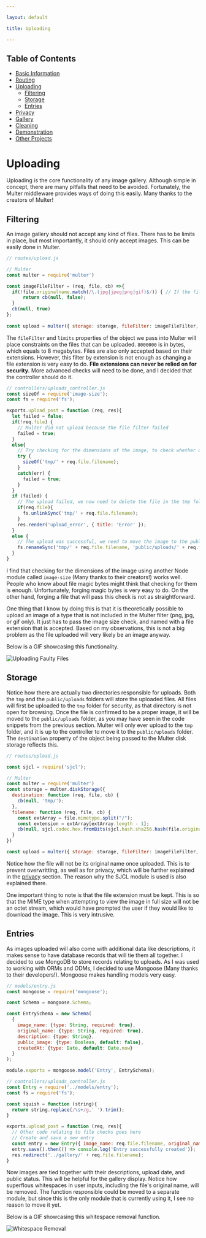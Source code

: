 ```yaml
---

layout: default

title: Uploading

---
```


## Table of Contents
- [Basic Information](./)
- [Routing](./routing)
- [Uploading](./uploading)
  - [Filtering](./uploading#filtering)
  - [Storage](./uploading#storage)
  - [Entries](./uploading#entries)
- [Privacy](./privacy)
- [Gallery](./gallery)
- [Cleaning](./cleaning)
- [Demonstration](./demo)
- [Other Projects](https://schwarzer-vulpecula.github.io)

# Uploading

Uploading is the core functionality of any image gallery. Although simple in concept, there are many pitfalls that need to be avoided. Fortunately, the Multer middleware provides ways of doing this easily. Many thanks to the creators of Multer!

## Filtering

An image gallery should not accept any kind of files. There has to be limits in place, but most importantly, it should only accept images. This can be easily done in Multer.

```js
// routes/upload.js

// Multer
const multer = require('multer')

const imageFileFilter = (req, file, cb) =>{
  if(!file.originalname.match(/\.(jpg|jpeg|png|gif)$/)) { // If the file uploaded is not of these types
      return cb(null, false);
  }
  cb(null, true)
};
 
const upload = multer({ storage: storage, fileFilter: imageFileFilter, limits: { fileSize: 8000000 } })
```

The `fileFilter` and `limits` properties of the object we pass into Multer will place constraints on the files that can be uploaded. `8000000` is in bytes, which equals to 8 megabytes. Files are also only accepted based on their extensions. However, this filter by extension is not enough as changing a file extension is very easy to do. **File extensions can never be relied on for security.** More advanced checks will need to be done, and I decided that the controller should do it.

```js
// controllers/uploads_controller.js
const sizeOf = require('image-size');
const fs = require('fs');

exports.upload_post = function (req, res){
  let failed = false;
  if(!req.file) {
    // Multer did not upload because the file filter failed
    failed = true;
  }
  else{
    // Try checking for the dimensions of the image, to check whether or not the file is truly an image
    try {
      sizeOf('tmp/' + req.file.filename);
    }
    catch(err) {
      failed = true;
    }
  }
  if (failed) {
    // The upload failed, we now need to delete the file in the tmp folder if it exists
    if(req.file){
      fs.unlinkSync('tmp/' + req.file.filename);
    }
    res.render('upload_error', { title: 'Error' });
  }
  else {
    // The upload was successful, we need to move the image to the public/uploads folder
    fs.renameSync('tmp/' + req.file.filename, 'public/uploads/' + req.file.filename);
  }
}
```

I find that checking for the dimensions of the image using another Node module called `image-size` (Many thanks to their creators!) works well. People who know about file magic bytes might think that checking for them is enough. Unfortunately, forging magic bytes is very easy to do. On the other hand, forging a file that will pass this check is not as straightforward.

One thing that I know by doing this is that it is theoretically possible to upload an image of a type that is not included in the Multer filter (png, jpg, or gif only). It just has to pass the image size check, and named with a file extension that is accepted. Based on my observations, this is not a big problem as the file uploaded will very likely be an image anyway.

Below is a GIF showcasing this functionality.

![Uploading Faulty Files](./uploading-faulty-files.gif)

## Storage

Notice how there are actually two directories responsible for uploads. Both the `tmp` and the `public/uploads` folders will store the uploaded files. All files will first be uploaded to the `tmp` folder for security, as that directory is not open for browsing. Once the file is confirmed to be a proper image, it will be moved to the `public/uploads` folder, as you may have seen in the code snippets from the previous section. Multer will only ever upload to the `tmp` folder, and it is up to the controller to move it to the `public/uploads` folder. The `destination` property of the object being passed to the Multer disk storage reflects this.

```js
// routes/upload.js

const sjcl = require('sjcl');

// Multer
const multer = require('multer')
const storage = multer.diskStorage({
  destination: function (req, file, cb) {
    cb(null, 'tmp/');
  },
  filename: function (req, file, cb) {
    const extArray = file.mimetype.split("/");
    const extension = extArray[extArray.length - 1];
    cb(null, sjcl.codec.hex.fromBits(sjcl.hash.sha256.hash(file.originalname + Date.now() + Math.random())) + '.' + extension);
  }
})

const upload = multer({ storage: storage, fileFilter: imageFileFilter, limits: { fileSize: 8000000 } })
```

Notice how the file will not be its original name once uploaded. This is to prevent overwritting, as well as for privacy, which will be further explained in the [privacy](./privacy) section. The reason why the SJCL module is used is also explained there.

One important thing to note is that the file extension must be kept. This is so that the MIME type when attempting to view the image in full size will not be an octet stream, which would have prompted the user if they would like to download the image. This is very intrusive.

## Entries

As images uploaded will also come with additional data like descriptions, it makes sense to have database records that will tie them all together. I decided to use MongoDB to store records relating to uploads. As I was used to working with ORMs and ODMs, I decided to use Mongoose (Many thanks to their developers!). Mongoose makes handling models very easy.

```js
// models/entry.js
const mongoose = require('mongoose');

const Schema = mongoose.Schema;

const EntrySchema = new Schema(
  {
    image_name: {type: String, required: true},
    original_name: {type: String, required: true},
    description: {type: String},
    public_image: {type: Boolean, default: false},
    createdAt: {type: Date, default: Date.now}
  }
);

module.exports = mongoose.model('Entry', EntrySchema);
```

```js
// controllers/uploads_controller.js
const Entry = require('../models/entry');
const fs = require('fs');

const squish = function (string){
  return string.replace(/\s+/g,' ').trim();
}

exports.upload_post = function (req, res){
  // Other code relating to file checks goes here
  // Create and save a new entry
  const entry = new Entry({ image_name: req.file.filename, original_name: squish(req.file.originalname), description: squish(req.body.description), public_image: req.body.public_image });
  entry.save().then(() => console.log('Entry successfully created'));
  res.redirect('../gallery/' + req.file.filename);
}
```

Now images are tied together with their descriptions, upload date, and public status. This will be helpful for the gallery display. Notice how superflous whitespaces in user inputs, including the file's original name, will be removed. The function responsible could be moved to a separate module, but since this is the only module that is currently using it, I see no reason to move it yet.

Below is a GIF showcasing this whitespace removal function.

![Whitespace Removal](./whitespace-removal.gif)
